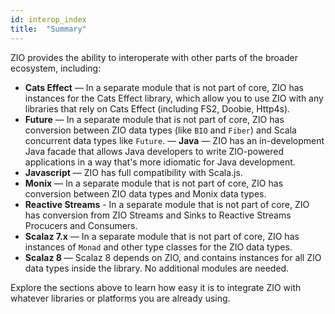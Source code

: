 ```yaml
---
id: interop_index
title:  "Summary"
---
```


ZIO provides the ability to interoperate with other parts of the broader ecosystem, including:

 - **Cats Effect** — In a separate module that is not part of core, ZIO has instances for the Cats Effect library, which allow you to use ZIO with any libraries that rely on Cats Effect (including FS2, Doobie, Http4s).
 - **Future** — In a separate module that is not part of core, ZIO has conversion between ZIO data types (like `BIO` and `Fiber`) and Scala concurrent data types like `Future`.
 — **Java** — ZIO has an in-development Java facade that allows Java developers to write ZIO-powered applications in a way that's more idiomatic for Java development.
 - **Javascript** — ZIO has full compatibility with Scala.js.
 - **Monix** — In a separate module that is not part of core, ZIO has conversion between ZIO data types and Monix data types.
 - **Reactive Streams** - In a separate module that is not part of core, ZIO has conversion from ZIO Streams and Sinks to Reactive Streams Procucers and Consumers.
 - **Scalaz 7.x** — In a separate module that is not part of core, ZIO has instances of `Monad` and other type classes for the ZIO data types.
 - **Scalaz 8** — Scalaz 8 depends on ZIO, and contains instances for all ZIO data types inside the library. No additional modules are needed.

Explore the sections above to learn how easy it is to integrate ZIO with whatever libraries or platforms you are already using. 
